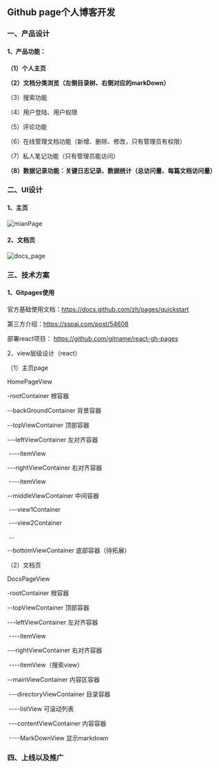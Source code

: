 ## Github page个人博客开发

### 一、产品设计

#### 1、产品功能：

**（1）个人主页** 

**（2）文档分类浏览（左侧目录树、右侧对应的markDown）**

（3）搜索功能

（4）用户登陆、用户权限

（5）评论功能

（6）在线管理文档功能（新增、删除、修改，只有管理员有权限）

（7）私人笔记功能（只有管理员能访问）

**（8）数据记录功能：关键日志记录、数据统计（总访问量、每篇文档访问量）**





### 二、UI设计

#### 1、主页

![mianPage](/Users/wanghao40/Desktop/学习记录-思维导图/github-project/thinkingisMagic.github.io/markdown/mian_page.png)



#### 2、文档页

![docs_page](/Users/wanghao40/Desktop/学习记录-思维导图/github-project/thinkingisMagic.github.io/markdown/docs_page.png)





### 三、技术方案



#### 1、Gitpages使用

官方基础使用文档：https://docs.github.com/zh/pages/quickstart

第三方介绍：https://sspai.com/post/54608

部署react项目： https://github.com/gitname/react-gh-pages



2、view层级设计（react）

（1）主页page 

HomePageView

-rootContainer 根容器

  --backGroundContainer 背景容器

  --topViewContainer 顶部容器

   ---leftViewContainer 左对齐容器

​     ----itemView

   ---rightViewContainer 右对齐容器

​     ----itemView

  --middleViewContainer 中间容器

​    ---view1Container

​    ---view2Container

​    ...

  --bottomViewContainer 底部容器（待拓展）



（2）文档页

DocsPageView

-rootContainer 根容器

  --topViewContainer 顶部容器

   ---leftViewContainer 左对齐容器

​     ----itemView

   ---rightViewContainer 右对齐容器

​     ----itemView（搜索view）

  --mainViewContainer 内容区容器

​    ---directoryViewContainer 目录容器

​      ----listView 可滚动列表

​    ---contentViewContainer 内容容器

​      ----MarkDownView 显示markdown





### 四、上线以及推广
